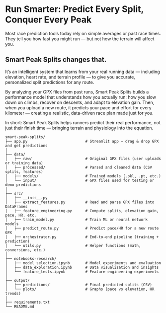 # Run Smarter: Predict Every Split, Conquer Every Peak

Most race prediction tools today rely on simple averages or past race times. They tell you how fast you might run — but not how the terrain will affect you.

## Smart Peak Splits changes that.
It’s an intelligent system that learns from your real running data — including elevation, heart rate, and terrain profile — to give you accurate, personalized split predictions for any route.

By analyzing your GPX files from past runs, Smart Peak Splits builds a performance model that understands how you actually run: how you slow down on climbs, recover on descents, and adapt to elevation gain.
Then, when you upload a new route, it predicts your pace and effort for every kilometer — creating a realistic, data-driven race plan made just for you.

In short: Smart Peak Splits helps runners predict their real performance, not just their finish time — bringing terrain and physiology into the equation.

```
smart-peak-splits/
├── app.py                          # Streamlit app — drag & drop GPX and get predictions
│
├── data/
│   ├── raw/                        # Original GPX files (user uploads or training data)
│   ├── processed/                  # Parsed and cleaned data (CSV splits, features)
│   ├── models/                     # Trained models (.pkl, .pt, etc.)
│   └── input/                      # GPX files used for testing or demo predictions
│
├── src/
│   ├── __init__.py
│   ├── extract_features.py         # Read and parse GPX files into DataFrames
│   ├── feature_engineering.py      # Compute splits, elevation gain, pace, HR, etc.
│   ├── train_model.py              # Train ML or neural network models
│   ├── predict_route.py            # Predict pace/HR for a new route GPX
│   ├── orchestrator.py             # End-to-end pipeline (training + prediction)
│   └── utils.py                    # Helper functions (math, conversions, etc.)
│
├── notebooks-research/
│   ├── model_selection.ipynb       # Model experiments and evaluation
│   ├── data_exploration.ipynb      # Data visualization and insights
│   └── feature_tests.ipynb         # Feature engineering experiments
│
├── output/
│   ├── predictions/                # Final predicted splits (CSV)
│   └── plots/                      # Graphs (pace vs elevation, HR trends)
│
├── requirements.txt
└── README.md
```
